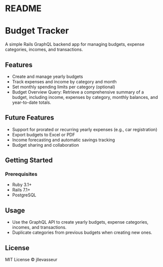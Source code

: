 # README

# Budget Tracker

A simple Rails GraphQL backend app for managing budgets, expense categories, incomes, and transactions.

## Features

- Create and manage yearly budgets
- Track expenses and income by category and month
- Set monthly spending limits per category (optional)
- Budget Overview Query: Retrieve a comprehensive summary of a budget, including income, expenses by category, monthly balances, and year-to-date totals.

## Future Features

- Support for prorated or recurring yearly expenses (e.g., car registration)
- Export budgets to Excel or PDF
- Income forecasting and automatic savings tracking
- Budget sharing and collaboration

## Getting Started

### Prerequisites

- Ruby 3.1+
- Rails 7.1+
- PostgreSQL

## Usage
- Use the GraphQL API to create yearly budgets, expense categories, incomes, and transactions.
- Duplicate categories from previous budgets when creating new ones.

## License

MIT License © jllevasseur
